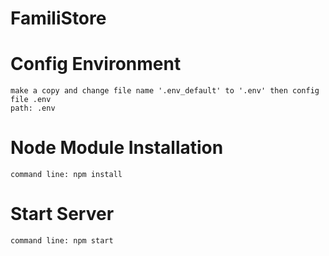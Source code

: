 # FamiliStore
# Config Environment
	make a copy and change file name '.env_default' to '.env' then config file .env
	path: .env
# Node Module Installation
	command line: npm install
# Start Server
	command line: npm start
